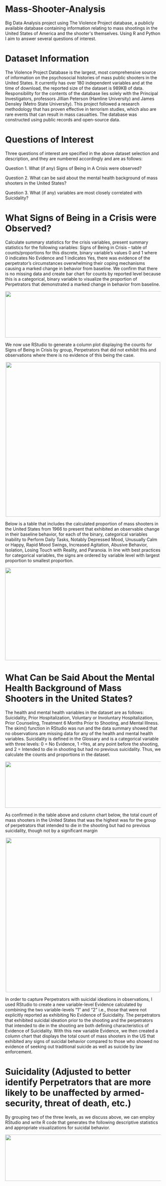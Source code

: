# Mass-Shooter-Analysis
Big Data Analysis project using The Violence Project database, a publicly available database containing information relating to mass shootings in the United States of America and the shooter's themselves. Using R and Python I aim to answer several questions of interest.

# Dataset Information
The Violence Project Database is the largest, most comprehensive source of information on the psychosocial histories of mass public shooters in the United States. It currently has over 180 independent variables and at the time of download, the reported size of the dataset is 989KB of data. Responsibility for the contents of the database lies solely with the Principal Investigators, professors Jillian Peterson (Hamline University) and James Densley (Metro State University). This project followed a research methodology that has proven effective in terrorism studies, which also are rare events that can result in mass casualties. The database was constructed using public records and open-source data.

# Questions of Interest
Three questions of interest are specified in the above dataset selection and description,
and they are numbered accordingly and are as follows:

Question 1. What (if any) Signs of Being in A Crisis were observed?

Question 2. What can be said about the mental health background of mass shooters in the United States?

Question 3. What (if any) variables are most closely correlated with Suicidality?

# What Signs of Being in a Crisis were Observed?
Calculate summary statistics for the crisis variables, present summary statistics for the following variables: Signs of Being in Crisis – table of counts/proportions for this discrete, binary variable’s values 0 and 1 where 0 indicates No Evidence and 1 indicates Yes, there was evidence of the perpetrator’s circumstances overwhelming their coping mechanisms causing a marked change in behavior from baseline. We confirm that there is no missing data and create bar chart for counts by reported level because this is a categorical, binary variable to visualize the proportion of Perpetrators that demonstrated a marked change in behavior from baseline.

<p align="center">
<img src="https://github.com/acbattin/Mass-Shooter-Analysis/blob/main/FrequencyCrisis.png?raw=true" width="600" height="150"/>
</p>

We now use RStudio to generate a column plot displaying the counts for Signs of Being in Crisis by group, Perpetrators that did not exhibit this and observations where there is no evidence of this being the case.

<p align="center">
<img src="https://github.com/acbattin/Mass-Shooter-Analysis/blob/main/CrisisBars.png?raw=true" width="500" height="500"/>
</p>

Below is a table that includes the calculated proportion of mass shooters in the United States from 1966 to present that exhibited an observable change in their baseline behavior, for each of the binary, categorical variables Inability to Perform Daily Tasks, Notably Depressed Mood, Unusually Calm or Happy, Rapid Mood Swings, Increased Agitation, Abusive Behavior, Isolation, Losing Touch with Reality, and Paranoia. In line with best practices for categorical variables, the signs are ordered by variable level with largest proportion to smallest proportion.

<p align="center">
<img src="https://github.com/acbattin/Mass-Shooter-Analysis/blob/main/BehaviorChangeTable.png?raw=true" width="600" height="300"/>
</p>

# What Can be Said About the Mental Health Background of Mass Shooters in the United States?
The health and mental health variables in the dataset are as follows: Suicidality, Prior Hospitalization, Voluntary or Involuntary Hospitalization, Prior Counseling, Treatment 6 Months Prior to Shooting, and Mental Illness. The skim() function in RStudio was run and the data summary showed that no observations are missing data for any of the health and mental health variables. Suicidality is defined in the Glossary and is a categorical variable with three levels: 0 = No Evidence, 1 =Yes, at any point before the shooting, and 2 = Intended to die in shooting but had no previous suicidality. Thus, we calculate the counts and proportions in the dataset.

<p align="center">
<img src="https://github.com/acbattin/Mass-Shooter-Analysis/blob/main/FrequencySuicidality.png?raw=true" width="600" height="150"/>
</p>

As confirmed in the table above and column chart below, the total count of mass shooters in the United States that was the highest was for the group of perpetrators that intended to die in the shooting but had no previous suicidality, though not by a significant margin 

<p align="center">
<img src="https://github.com/acbattin/Mass-Shooter-Analysis/blob/main/SuicidalityBarCounts.png?raw=true" width="500" height="500"/>
</p>

In order to capture Perpetrators with suicidal ideations in observations, I used RStudio to create a new variable-level Evidence calculated by combining the two variable-levels “1” and “2” i.e., those that were not explicitly reported as exhibiting No Evidence of Suicidality. The perpetrators that exhibited suicidal ideation prior to the shooting and the perpetrators that intended to die in the shooting are both defining characteristics of Evidence of Suicidality. With this new variable Evidence, we then created a column chart that displays the total count of mass shooters in the US that exhibited any signs of suicidal behavior compared to those who showed no evidence of seeking out traditional suicide as well as suicide by law enforcement.

# Suicidality (Adjusted to better identify Perpetrators that are more likely to be unaffected by armed-security, threat of death, etc.)
By grouping two of the three levels, as we discuss above, we can employ RStudio and write R code that generates the following descriptive statistics and appropriate visualizations for suicidal behavior.

<p align="center">
<img src="https://github.com/acbattin/Mass-Shooter-Analysis/blob/main/FrequencySuicidality.png?raw=true" width="600" height="150"/>
</p>
